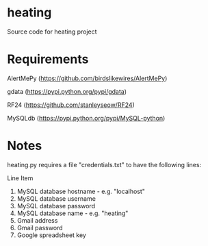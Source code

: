 heating
=======

Source code for heating project

Requirements
============

AlertMePy (https://github.com/birdslikewires/AlertMePy)

gdata (https://pypi.python.org/pypi/gdata)

RF24 (https://github.com/stanleyseow/RF24)

MySQLdb (https://pypi.python.org/pypi/MySQL-python)

Notes
=====

heating.py requires a file "credentials.txt" to have the following lines:

Line	Item

1. MySQL database hostname - e.g. "localhost"
2. MySQL database username
3. MySQL database password
4. MySQL database name - e.g. "heating"
5. Gmail address
6. Gmail password
7. Google spreadsheet key
